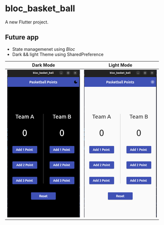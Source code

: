 # bloc_basket_ball

A new Flutter project.

## Future app
 - State managemenet using *Bloc* 
 - Dark && light Theme using SharedPreference 


 
|Dark Mode | Light Mode |
|----------|------------------------|
|<code><img  src="./project_screen/dark.png"/> | <code><img  src="./project_screen/light.png"/>|  